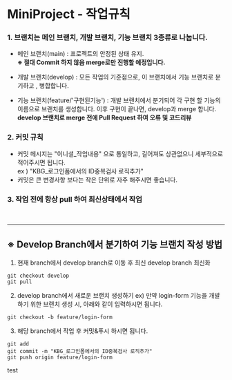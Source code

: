 # MiniProject - 작업규칙

### 1. 브랜치는 메인 브랜치, 개발 브랜치, 기능 브랜치 3종류로 나눕니다.
- 메인 브랜치(main) : 프로젝트의 안정된 상태 유지.<br><b> ※ 절대 Commit 하지 않음 merge로만 진행할 예정입니다. </b>
  
- 개발 브랜치(develop) : 모든 작업의 기준점으로, 이 브랜치에서 기능 브랜치로 분기하고 , 병합합니다.

- 기능 브랜치(feature/'구현된기능') : 개발 브랜치에서 분기되어 각 구현 할 기능의 이름으로 브랜치를 생성합니다. 이후 구현이 끝나면, develop과 merge 합니다. <b> develop 브랜치로 merge 전에 Pull Request 하여 오류 및 코드리뷰 </b>

### 2. 커밋 규칙
- 커밋 메시지는 "이니셜_작업내용" 으로 통일하고, 길어져도 상관없으니 세부적으로 적어주시면 됩니다. 
<br> ex ) "KBG_로그인폼에서의 ID중복검사 로직추가" 
- 커밋은 큰 변경사항 보다는 작은 단위로 자주 해주시면 좋습니다.

### 3. 작업 전에 항상 pull 하여 최신상태에서 작업
<br>

----

## ※ Develop Branch에서 분기하여 기능 브랜치 작성 방법

1. 현재 branch에서 develop branch로 이동 후 최신 develop branch 최신화
```
git checkout develop
git pull
```
2. develop branch에서 새로운 브랜치 생성하기
ex) 만약 login-form 기능을 개발하기 위한 브랜치 생성 시, 아래와 같이 입력하시면 됩니다.
```
git checkout -b feature/login-form
```

3. 해당 branch에서 작업 후 커밋&푸시 하시면 됩니다.
```
git add
git commit -m "KBG_로그인폼에서의 ID중복검사 로직추가"
git push origin feature/login-form
```

test
